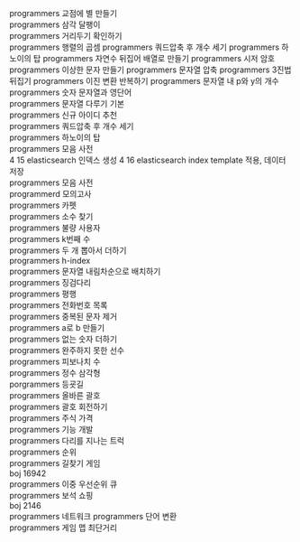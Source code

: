 programmers 교점에 별 만들기   
programmers 삼각 달팽이   
programmers 거리두기 확인하기   
programmers 행렬의 곱셈
programmers 쿼드압축 후 개수 세기
programmers 하노이의 탑
programmers 자연수 뒤집어 배열로 만들기
programmers 시저 암호
programmers 이상한 문자 만들기
programmers 문자열 압축
programmers 3진법 뒤집기
programmers 이진 변환 반복하기
programmers 문자열 내 p와 y의 개수   
programmers 숫자 문자열과 영단어      
programmers 문자열 다루기 기본   
programmers 신규 아이디 추천   
programmers 쿼드압축 후 개수 세기   
programmers 하노이의 탑   
programmers 모음 사전   
4 15 elasticsearch 인덱스 생성
4 16 elasticsearch index template 적용, 데이터 저장   
programmers 모음 사전   
programmerd 모의고사   
programmers 카펫   
programmers 소수 찾기   
programmers 불량 사용자   
programmers k번째 수   
programmers 두 개 뽑아서 더하기   
programmers h-index   
programmers 문자열 내림차순으로 배치하기   
programmers 징검다리   
programmers 평행   
programmers 전화번호 목록   
programmers 중복된 문자 제거   
programmers a로 b 만들기   
programmers 없는 숫자 더하기   
programmers 완주하지 못한 선수   
programmers 피보나치 수   
programmers 정수 삼각형   
porgrammers 등굣길   
programmers 올바른 괄호   
programmers 괄호 회전하기   
programmers 주식 가격   
programmers 기능 개발   
programmers 다리를 지나는 트럭   
programmers 순위   
programmers 길찾기 게임   
boj 16942   
programmers 이중 우선순위 큐   
programmers 보석 쇼핑   
boj 2146   
programmers 네트워크
programmers 단어 변환  
programmers 게임 맵 최단거리







